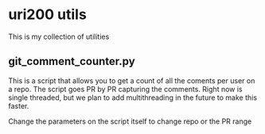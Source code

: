 # uri200 utils 

This is my collection of utilities

## git_comment_counter.py
This is a script that allows you to get a count of all the coments per user on a repo. The script
goes PR by PR capturing the comments. Right now is single threaded, but we plan to add
multithreading in the future to make this faster. 

Change the parameters on the script itself to change repo or the PR range

